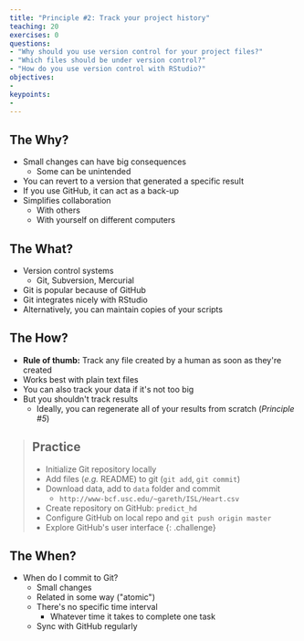 ```yaml
---
title: "Principle #2: Track your project history"
teaching: 20
exercises: 0
questions:
- "Why should you use version control for your project files?"
- "Which files should be under version control?"
- "How do you use version control with RStudio?"
objectives:
- 
keypoints:
- 
---
```



## The Why?

* Small changes can have big consequences
    * Some can be unintended
* You can revert to a version that generated a specific result
* If you use GitHub, it can act as a back-up
* Simplifies collaboration 
    * With others 
    * With yourself on different computers


## The What?

* Version control systems
    * Git, Subversion, Mercurial
* Git is popular because of GitHub
* Git integrates nicely with RStudio
* Alternatively, you can maintain copies of your scripts
   

## The How?

* **Rule of thumb:** Track any file created by a human as soon as 
  they're created
* Works best with plain text files
* You can also track your data if it's not too big
* But you shouldn't track results
    * Ideally, you can regenerate all of your results from scratch 
      (_Principle #5_)


> ## Practice
> 
> * Initialize Git repository locally
> * Add files (_e.g._ README) to git (`git add`, `git commit`)
> * Download data, add to `data` folder and commit
>     * `http://www-bcf.usc.edu/~gareth/ISL/Heart.csv`
> * Create repository on GitHub: `predict_hd`
> * Configure GitHub on local repo and `git push origin master`
> * Explore GitHub's user interface
{: .challenge}

## The When?

* When do I commit to Git?
    * Small changes
    * Related in some way ("atomic")
    * There's no specific time interval
        * Whatever time it takes to complete one task
    * Sync with GitHub regularly


